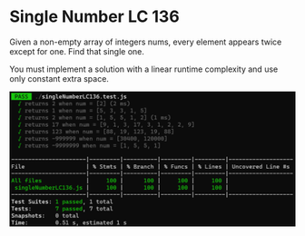 # Single Number LC 136

Given a non-empty array of integers nums, every element appears twice except for one. Find that single one.

You must implement a solution with a linear runtime complexity and use only constant extra space.

![Alt text](image-1.png)